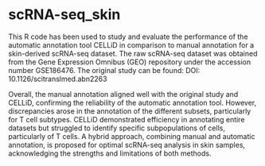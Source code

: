 # scRNA-seq_skin

This R code has been used to study and evaluate the performance of the automatic annotation tool CELLiD in comparison to manual annotation for a skin-derived scRNA-seq dataset. The raw scRNA-seq dataset was obtained from the Gene Expression Omnibus (GEO) repository under the accession number GSE186476. The original study can be found:  DOI: 10.1126/scitranslmed.abn2263

Overall, the manual annotation aligned well with the original study and CELLiD, confirming the reliability of the automatic annotation tool. However, discrepancies arose in the annotation of the different subsets, particularly for T cell subtypes. CELLiD demonstrated efficiency in annotating entire datasets but struggled to identify specific subpopulations of cells, particularly of T cells. A hybrid approach, combining manual and automatic annotation, is proposed for optimal scRNA-seq analysis in skin samples, acknowledging the strengths and limitations of both methods.
